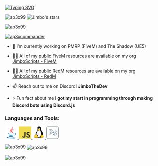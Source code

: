 [![Typing SVG](https://readme-typing-svg.herokuapp.com?font=Inconsolata&pause=1000&color=FF4404&width=435&lines=MLO+Developer+%7C+FiveM;EUP+Developer+%7C+FiveM;Script+Developer+%7C+FiveM;Map+Developer+%7C+RedM;Script+Developer+%7C+RedM)](https://git.io/typing-svg)

<p align="left"> <img src="https://komarev.com/ghpvc/?username=ap3x99&label=Profile%20views&color=0e75b6&style=plastic" alt="ap3x99" /> <img alt="Jimbo's stars" src="https://img.shields.io/github/stars/Ap3x99?label=Stars%20Received&style=plastic"> </p>


<p align="left"> <a href="https://github.com/ryo-ma/github-profile-trophy"><img src="https://github-profile-trophy.vercel.app/?username=ap3x99&theme=onestar" alt="ap3x99" /></a> </p>

<p align="left"> <a href="https://twitter.com/ap3xcommander" target="blank"><img src="https://img.shields.io/twitter/follow/ap3xcommander?logo=twitter&style=for-the-badge" alt="ap3xcommander" /></a> </p>

- 🔭 I’m currently working on PMRP (FiveM) and The Shadow (UE5)

- 👨‍💻 All of my public FiveM resources are available on my org [JimboScripts - FiveM](https://github.com/orgs/JimboScripts-FiveM/repositories)

- 👨‍💻 All of my public RedM resources are available on my org [JimboScripts - RedM](https://github.com/orgs/JimboScripts/repositories)

- 📫 Reach out to me on Discord! **JimboTheDev**

- ⚡ Fun fact about me **I got my start in programming through making Discord bots using Discord.js**

<h3 align="left">Languages and Tools:</h3>
<p align="left"> <a href="https://www.java.com" target="_blank" rel="noreferrer"> <img src="https://raw.githubusercontent.com/devicons/devicon/master/icons/java/java-original.svg" alt="java" width="40" height="40"/> </a> <a href="https://developer.mozilla.org/en-US/docs/Web/JavaScript" target="_blank" rel="noreferrer"> <img src="https://raw.githubusercontent.com/devicons/devicon/master/icons/javascript/javascript-original.svg" alt="javascript" width="40" height="40"/> </a> <a href="https://www.linux.org/" target="_blank" rel="noreferrer"> <img src="https://raw.githubusercontent.com/devicons/devicon/master/icons/linux/linux-original.svg" alt="linux" width="40" height="40"/> </a> <a href="https://www.photoshop.com/en" target="_blank" rel="noreferrer"> <img src="https://raw.githubusercontent.com/devicons/devicon/master/icons/photoshop/photoshop-line.svg" alt="photoshop" width="40" height="40"/> </a> </p>

<p><img align="left" src="https://github-readme-stats.vercel.app/api/top-langs?username=ap3x99&show_icons=true&theme=dark&locale=en&layout=compact" alt="ap3x99" /></p>

<p>&nbsp;<img align="center" src="https://github-readme-stats.vercel.app/api?username=ap3x99&show_icons=true&theme=dark&locale=en" alt="ap3x99" /></p>

<p><img align="center" src="https://github-readme-streak-stats.herokuapp.com/?user=ap3x99&theme=dark" alt="ap3x99" /></p>
